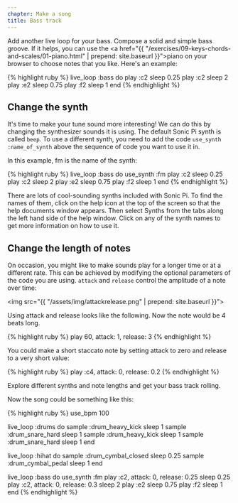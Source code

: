 ```yaml
---
chapter: Make a song
title: Bass track
---
```


Add another live loop for your bass. Compose a solid and simple bass groove. If it helps, you can use the <a href="{{ "/exercises/09-keys-chords-and-scales/01-piano.html" | prepend: site.baseurl }}">piano</a> on your browser to choose notes that you like. Here's an example:

{% highlight ruby %}
live_loop :bass do
  play :c2
  sleep 0.25
  play :c2
  sleep 2
  play :e2
  sleep 0.75
  play :f2
  sleep 1
end
{% endhighlight %}

## Change the synth

It's time to make your tune sound more interesting! We can do this by changing the synthesizer sounds it is using. The default Sonic Pi synth is called `beep`. To use a different synth, you need to add the code `use_synth :name_of_synth` above the sequence of code you want to use it in.

In this example, fm is the name of the synth:

{% highlight ruby %}
live_loop :bass do
  use_synth :fm
  play :c2
  sleep 0.25
  play :c2
  sleep 2
  play :e2
  sleep 0.75
  play :f2
  sleep 1
end
{% endhighlight %}

There are lots of cool-sounding synths included with Sonic Pi. To find the names of them, click on the help icon at the top of the screen so that the help documents window appears. Then select Synths from the tabs along the left hand side of the help window. Click on any of the synth names to get more information on how to use it.

## Change the length of notes

On occasion, you might like to make sounds play for a longer time or at a different rate. This can be achieved by modifying the optional parameters of the code you are using. `attack` and `release` control the amplitude of a note over time:

<img src="{{ "/assets/img/attackrelease.png" | prepend: site.baseurl }}">

Using attack and release looks like the following. Now the note would be 4 beats long.

{% highlight ruby %}
play 60, attack: 1, release: 3
{% endhighlight %}

You could make a short staccato note by setting attack to zero and release to a very short value:

{% highlight ruby %}
play :c4, attack: 0, release: 0.2
{% endhighlight %}

Explore different synths and note lengths and get your bass track rolling.

Now the song could be something like this:

{% highlight ruby %}
use_bpm 100

live_loop :drums do
  sample :drum_heavy_kick
  sleep 1
  sample :drum_snare_hard
  sleep 1
  sample :drum_heavy_kick
  sleep 1
  sample :drum_snare_hard
  sleep 1
end

live_loop :hihat do
  sample :drum_cymbal_closed
  sleep 0.25
  sample :drum_cymbal_pedal
  sleep 1
end

live_loop :bass do
  use_synth :fm
  play :c2, attack: 0, release: 0.25
  sleep 0.25
  play :c2, attack: 0, release: 0.3
  sleep 2
  play :e2
  sleep 0.75
  play :f2
  sleep 1
end
{% endhighlight %}
